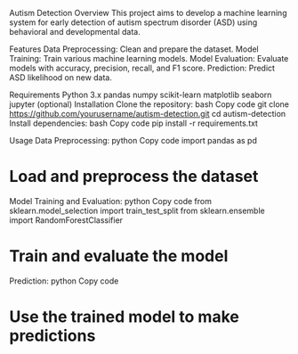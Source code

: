 Autism Detection
Overview
This project aims to develop a machine learning system for early detection of autism spectrum disorder (ASD) using behavioral and developmental data.

Features
Data Preprocessing: Clean and prepare the dataset.
Model Training: Train various machine learning models.
Model Evaluation: Evaluate models with accuracy, precision, recall, and F1 score.
Prediction: Predict ASD likelihood on new data.

Requirements
Python 3.x
pandas
numpy
scikit-learn
matplotlib
seaborn
jupyter (optional)
Installation
Clone the repository:
bash
Copy code
git clone https://github.com/yourusername/autism-detection.git
cd autism-detection
Install dependencies:
bash
Copy code
pip install -r requirements.txt

Usage
Data Preprocessing:
python
Copy code
import pandas as pd
# Load and preprocess the dataset
Model Training and Evaluation:
python
Copy code
from sklearn.model_selection import train_test_split
from sklearn.ensemble import RandomForestClassifier
# Train and evaluate the model
Prediction:
python
Copy code
# Use the trained model to make predictions
